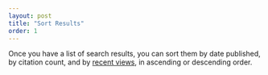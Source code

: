 ```yaml
---
layout: post
title: "Sort Results"
order: 1
---
```



Once you have a list of search results, you can sort them by date published, by citation count, and by [recent views]({{site.baseurl}}/actions/analyze#recent-views), in ascending or descending order.

